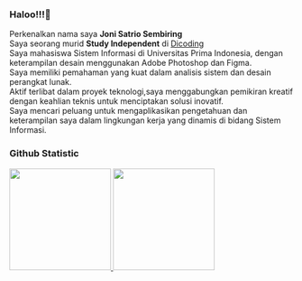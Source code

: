 ### Haloo!!!👋

Perkenalkan nama saya **Joni Satrio Sembiring**<br>
Saya seorang murid **Study Independent** di [Dicoding](https://www.dicoding.com/)<br>
Saya mahasiswa Sistem Informasi di Universitas Prima Indonesia, dengan keterampilan desain menggunakan Adobe Photoshop dan Figma.<br>
Saya memiliki pemahaman yang kuat dalam analisis sistem dan desain perangkat lunak.<br>
Aktif terlibat dalam proyek teknologi,saya menggabungkan pemikiran kreatif dengan keahlian teknis untuk menciptakan solusi inovatif.<br>
Saya mencari peluang untuk mengaplikasikan pengetahuan dan keterampilan saya dalam lingkungan kerja yang dinamis di bidang Sistem Informasi.<br>
### Github Statistic
<p align="left">
<a href="https://github.com/dimasmds">
  <img height="180em" src="https://github-readme-stats-eight-theta.vercel.app/api?username=dimasmds&show_icons=true&theme=algolia&include_all_commits=true&count_private=true"/>
  <img height="180em" src="https://github-readme-stats-eight-theta.vercel.app/api/top-langs/?username=dimasmds&layout=compact&langs_count=8&theme=algolia"/>
</a>
</p>

